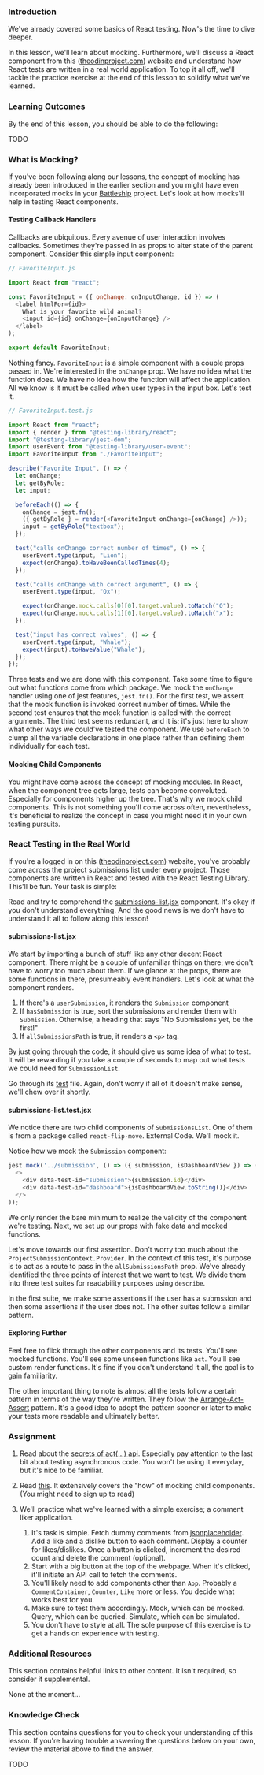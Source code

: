 ### Introduction

We've already covered some basics of React testing. Now's the time to dive deeper. 

In this lesson, we'll learn about mocking. Furthermore, we'll discuss a React component from this ([theodinproject.com](https://theodinproject.com)) website and understand how React tests are written in a real world application. To top it all off, we'll tackle the practice exercise at the end of this lesson to solidify what we've learned. 

### Learning Outcomes

By the end of this lesson, you should be able to do the following:

TODO

### What is Mocking?

If you've been following along our lessons, the concept of mocking has already been introduced in the earlier section and you might have even incorporated mocks in your [Battleship](https://www.theodinproject.com/paths/full-stack-javascript/courses/javascript/lessons/battleship) project. Let's look at how mocks'll help in testing React components.

#### Testing Callback Handlers

Callbacks are ubiquitous. Every avenue of user interaction involves callbacks. Sometimes they're passed in as props to alter state of the parent component. Consider this simple input component:

~~~javascript
// FavoriteInput.js

import React from "react";

const FavoriteInput = ({ onChange: onInputChange, id }) => (
  <label htmlFor={id}>
    What is your favorite wild animal?
    <input id={id} onChange={onInputChange} />
  </label>
);

export default FavoriteInput;
~~~

Nothing fancy. `FavoriteInput` is a simple component with a couple props passed in. We're interested in the `onChange` prop. We have no idea what the function does. We have no idea how the function will affect the application. All we know is it must be called when user types in the input box. Let's test it. 

~~~javascript
// FavoriteInput.test.js

import React from "react";
import { render } from "@testing-library/react";
import "@testing-library/jest-dom";
import userEvent from "@testing-library/user-event";
import FavoriteInput from "./FavoriteInput";

describe("Favorite Input", () => {
  let onChange;
  let getByRole;
  let input;

  beforeEach(() => {
    onChange = jest.fn();
    ({ getByRole } = render(<FavoriteInput onChange={onChange} />));
    input = getByRole("textbox");
  });

  test("calls onChange correct number of times", () => {
    userEvent.type(input, "Lion");
    expect(onChange).toHaveBeenCalledTimes(4);
  });

  test("calls onChange with correct argument", () => {
    userEvent.type(input, "Ox");

    expect(onChange.mock.calls[0][0].target.value).toMatch("O");
    expect(onChange.mock.calls[1][0].target.value).toMatch("x");
  });

  test("input has correct values", () => {
    userEvent.type(input, "Whale");
    expect(input).toHaveValue("Whale");
  });
});
~~~

Three tests and we are done with this component. Take some time to figure out what functions come from which package. 
We mock the `onChange` handler using one of jest features, `jest.fn()`. For the first test, we assert that the mock function is invoked correct number of times. While the second test ensures that the mock function is called with the correct arguments. The third test seems redundant, and it is; it's just here to show what other ways we could've tested the component. We use `beforeEach` to clump all the variable declarations in one place rather than defining them individually for each test.  

#### Mocking Child Components

You might have come across the concept of mocking modules. In React, when the component tree gets large, tests can become convoluted. Especially for components higher up the tree. That's why we mock child components. This is not something you'll come across often, nevertheless, it's beneficial to realize the concept in case you might need it in your own testing pursuits. 

### React Testing in the Real World

If you're a logged in on this ([theodinproject.com](https://theodinproject.com)) website, you've probably come across the project submissions list under every project. Those components are written in React and tested with the React Testing Library. This'll be fun. Your task is simple:

Read and try to comprehend the [submissions-list.jsx](https://github.com/TheOdinProject/theodinproject/blob/main/app/javascript/components/project-submissions/components/submissions-list.jsx) component. It's okay if you don't understand everything. And the good news is we don't have to understand it all to follow along this lesson!

#### submissions-list.jsx

We start by importing a bunch of stuff like any other decent React component. There might be a couple of unfamiliar things on there; we don't have to worry too much about them. If we glance at the props, there are some functions in there, presumeably event handlers. Let's look at what the component renders.

1. If there's a `userSubmission`, it renders the `Submission` component
2. If `hasSubmission` is true, sort the submissions and render them with `Submission`. Otherwise, a heading that says "No Submissions yet, be the first!"
3. If  `allSubmissionsPath` is true, it renders a `<p>` tag.

By just going through the code, it should give us some idea of what to test. It will be rewarding if you take a couple of seconds to map out what tests we could need for `SubmissionList`.

Go through its [test](https://github.com/TheOdinProject/theodinproject/blob/main/app/javascript/components/project-submissions/components/__tests__/submissions-list.test.jsx) file. Again, don't worry if all of it doesn't make sense, we'll chew over it shortly.

#### submissions-list.test.jsx

We notice there are two child components of `SubmissionsList`. One of them is from a package called `react-flip-move`. External Code. We'll mock it. 

Notice how we mock the `Submission` component:

~~~javascript 
jest.mock('../submission', () => ({ submission, isDashboardView }) => (
  <>
    <div data-test-id="submission">{submission.id}</div>
    <div data-test-id="dashboard">{isDashboardView.toString()}</div>
  </>
));
~~~

We only render the bare minimum to realize the validity of the component we're testing. Next, we set up our props with fake data and mocked functions.

Let's move towards our first assertion. Don't worry too much about the `ProjectSubmissionContext.Provider`. In the context of this test, it's purpose is to act as a route to pass in the `allSubmissionsPath` prop. We've already identified the three points of interest that we want to test. We divide them into three test suites for readability purposes using `describe`.

In the first suite, we make some assertions if the user has a submssion and then some assertions if the user does not. The other suites follow a similar pattern.

#### Exploring Further

Feel free to flick through the other components and its tests. You'll see mocked functions. You'll see some unseen functions like `act`. You'll see custom render functions. It's fine if you don't understand it all, the goal is to gain familiarity.

The other important thing to note is almost all the tests follow a certain pattern in terms of the way they're written. They follow the [Arrange-Act-Assert](http://wiki.c2.com/?ArrangeActAssert) pattern. It's a good idea to adopt the pattern sooner or later to make your tests more readable and ultimately better.

### Assignment

<div class="lesson-content__panel" markdown="1">

1. Read about the [secrets of act(...) api](https://github.com/mrdulin/react-act-examples/blob/master/sync.md). Especially pay attention to the last bit about testing asynchronous code. You won't be using it everyday, but it's nice to be familiar.

2. Read [this](https://medium.com/@taylormclean15/jest-testing-mocking-child-components-to-make-your-unit-tests-more-concise-18691ef6a0c2). It extensively covers the "how" of mocking child components. (You might need to sign up to read)

3. We'll practice what we've learned with a simple exercise; a comment liker application.  
    1. It's task is simple. Fetch dummy comments from [jsonplaceholder](https://jsonplaceholder.typicode.com/). Add a like and a dislike button to each comment. Display a counter for likes/dislikes. Once a button is clicked, increment the desired count and delete the comment (optional).
    2. Start with a big button at the top of the webpage. When it's clicked, it'll initiate an API call to fetch the comments.
    3. You'll likely need to add components other than `App`. Probably a `CommentContainer`, `Counter`, `Like` more or less. You decide what works best for you. 
    4. Make sure to test them accordingly. Mock, which can be mocked. Query, which can be queried. Simulate, which can be simulated. 
    5. You don't have to style at all. The sole purpose of this exercise is to get a hands on experience with testing. 
</div>

### Additional Resources

This section contains helpful links to other content. It isn't required, so consider it supplemental.

None at the moment...

### Knowledge Check

This section contains questions for you to check your understanding of this lesson. If you're having trouble answering the questions below on your own, review the material above to find the answer.

TODO
